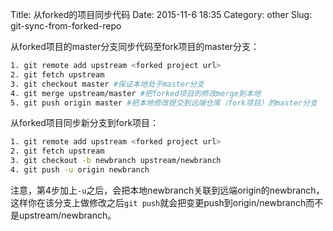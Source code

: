 Title: 从forked的项目同步代码
Date: 2015-11-6 18:35
Category: other
Slug: git-sync-from-forked-repo

从forked项目的master分支同步代码至fork项目的master分支：

```bash
1. git remote add upstream <forked project url>
2. git fetch upstream
3. git checkout master #保证本地处于master分支
4. git merge upstream/master #把forked项目的修改merge到本地
5. git push origin master #把本地修改提交到远端仓库（fork项目）的master分支
```

  
  
  

从forked项目同步新分支到fork项目：

```bash
1. git remote add upstream <forked project url>
2. git fetch upstream
3. git checkout -b newbranch upstream/newbranch
4. git push -u origin newbranch

```
注意，第4步加上`-u`之后，会把本地newbranch关联到远端origin的newbranch，这样你在该分支上做修改之后`git push`就会把变更push到origin/newbranch而不是upstream/newbranch。
